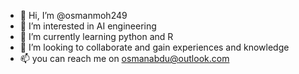- 👋 Hi, I’m @osmanmoh249
- 👀 I’m interested in AI engineering
- 🌱 I’m currently learning python and R
- 💞️ I’m looking to collaborate and gain experiences and knowledge
- 📫 you can reach me on osmanabdu@outlook.com

<!---
osmanmoh249/osmanmoh249 is a ✨ special ✨ repository because its `README.md` (this file) appears on your GitHub profile.
You can click the Preview link to take a look at your changes.
--->
